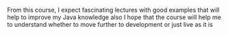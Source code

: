 From this course, I expect fascinating lectures with good examples that will help to improve my Java knowledge
also I hope that the course will help me to understand whether to move further to development or just live as it is